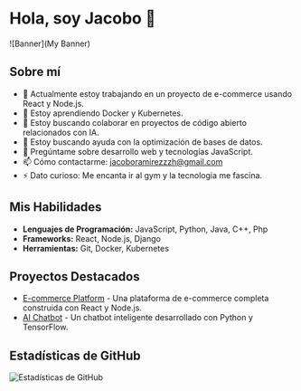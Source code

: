 # Hola, soy Jacobo 👋
![Banner](My Banner)
## Sobre mí
- 🔭 Actualmente estoy trabajando en un proyecto de e-commerce usando React y Node.js.
- 🌱 Estoy aprendiendo Docker y Kubernetes.
- 👯 Estoy buscando colaborar en proyectos de código abierto relacionados con IA.
- 🤔 Estoy buscando ayuda con la optimización de bases de datos.
- 💬 Pregúntame sobre desarrollo web y tecnologías JavaScript.
- 📫 Cómo contactarme: jacoboramirezzzh@gmail.com
- ⚡ Dato curioso: Me encanta ir al gym y la tecnologia me fascina.

## Mis Habilidades
- **Lenguajes de Programación:** JavaScript, Python, Java, C++, Php
- **Frameworks:** React, Node.js, Django
- **Herramientas:** Git, Docker, Kubernetes

## Proyectos Destacados
- [E-commerce Platform](enlace) - Una plataforma de e-commerce completa construida con React y Node.js.
- [AI Chatbot](enlace) - Un chatbot inteligente desarrollado con Python y TensorFlow.

## Estadísticas de GitHub
![Estadísticas de GitHub](https://github-readme-stats.vercel.app/api?username=JxTaGx&show_icons=true&theme=radical)
